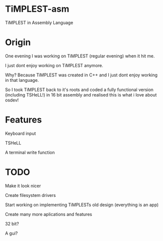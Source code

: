 # TiMPLEST-asm
TiMPLEST in Assembly Language

# Origin

One evening I was working on TiMPLEST (regular evening) when it hit me.

I just dont enjoy working on TiMPLEST anymore.

Why? Because TiMPLEST was created in C++ and I just dont enjoy working in that language.

So I took TiMPLEST back to it's roots and coded a fully functional version (including TSHeLL!) in 16 bit assembly and realised this is what i love about osdev!


# Features
Keyboard input

TSHeLL

A terminal write function

# TODO
Make it look nicer

Create filesystem drivers

Start working on implementing TiMPLESTs old design (everything is an app)

Create many more aplications and features

32 bit?

A gui?
